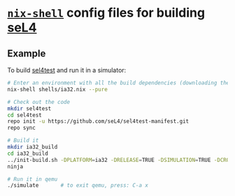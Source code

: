 # [`nix-shell`](https://nixos.org/manual/nix/unstable/command-ref/nix-shell.html) config files for building [seL4](https://sel4.systems/)

## Example

To build [sel4test](https://docs.sel4.systems/projects/sel4test/) and run it in a simulator:
``` bash
# Enter an environment with all the build dependencies (downloading them if necessary)
nix-shell shells/ia32.nix --pure

# Check out the code
mkdir sel4test
cd sel4test
repo init -u https://github.com/seL4/sel4test-manifest.git
repo sync

# Build it
mkdir ia32_build
cd ia32_build
../init-build.sh -DPLATFORM=ia32 -DRELEASE=TRUE -DSIMULATION=TRUE -DCROSS_COMPILER_PREFIX=i686-unknown-linux-gnu-
ninja

# Run it in qemu
./simulate       # to exit qemu, press: C-a x
```
